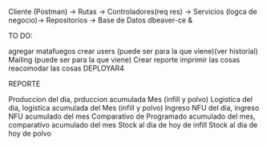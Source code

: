 Cliente (Postman) → Rutas → Controladores(req res) → Servicios (logca de negocio)→ Repositorios → Base de Datos
dbeaver-ce &

TO DO:

agregar matafuegos
crear users (puede ser para la que viene)(ver historial)
Mailing (puede ser para la que viene)
Crear reporte
imprimir las cosas
reacomodar las cosas
DEPLOYAR4

REPORTE

Produccion del dia, prduccion acumulada Mes (infill y polvo)
Logistica del dia, logistica acumulada del Mes (infill y polvo)
Ingreso NFU del dia, ingreso NFU acumulado del mes
Comparativo de Programado acumulado del mes, comparativo acumulado del mes
Stock al dia de hoy de infill
Stock al dia de hoy de polvo
